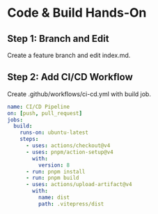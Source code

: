 # Code & Build Hands-On

## Step 1: Branch and Edit
Create a feature branch and edit index.md.

## Step 2: Add CI/CD Workflow
Create .github/workflows/ci-cd.yml with build job.

```yaml
name: CI/CD Pipeline
on: [push, pull_request]
jobs:
  build:
    runs-on: ubuntu-latest
    steps:
      - uses: actions/checkout@v4
      - uses: pnpm/action-setup@v4
        with:
          version: 8
      - run: pnpm install
      - run: pnpm build
      - uses: actions/upload-artifact@v4
        with:
          name: dist
          path: .vitepress/dist
```
